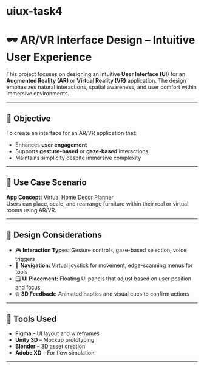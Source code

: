 # uiux-task4
# 🕶️ AR/VR Interface Design – Intuitive User Experience

This project focuses on designing an intuitive **User Interface (UI)** for an **Augmented Reality (AR)** or **Virtual Reality (VR)** application. The design emphasizes natural interactions, spatial awareness, and user comfort within immersive environments.

---

## 🎯 Objective

To create an interface for an AR/VR application that:
- Enhances **user engagement**
- Supports **gesture-based** or **gaze-based** interactions
- Maintains simplicity despite immersive complexity

---

## 🧩 Use Case Scenario

**App Concept:** Virtual Home Decor Planner  
Users can place, scale, and rearrange furniture within their real or virtual rooms using AR/VR.

---

## 🧠 Design Considerations

- 🎮 **Interaction Types:** Gesture controls, gaze-based selection, voice triggers
- 🧭 **Navigation:** Virtual joystick for movement, edge-scanning menus for tools
- 🪟 **UI Placement:** Floating UI panels that adjust based on user position and focus
- 🌐 **3D Feedback:** Animated haptics and visual cues to confirm actions

---

## 🧪 Tools Used

- **Figma** – UI layout and wireframes
- **Unity 3D** – Mockup prototyping
- **Blender** – 3D asset creation
- **Adobe XD** – For flow simulation

---

